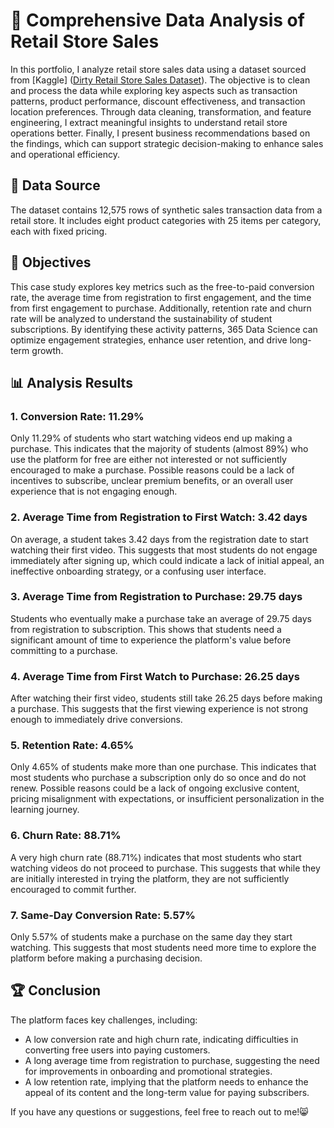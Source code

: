 # 🛒 Comprehensive Data Analysis of Retail Store Sales
In this portfolio, I analyze retail store sales data using a dataset sourced from [Kaggle] ([Dirty Retail Store Sales Dataset](https://www.kaggle.com/datasets/ahmedmohamed2003/retail-store-sales-dirty-for-data-cleaning/data)). The objective is to clean and process the data while exploring key aspects such as transaction patterns, product performance, discount effectiveness, and transaction location preferences. Through data cleaning, transformation, and feature engineering, I extract meaningful insights to understand retail store operations better. Finally, I present business recommendations based on the findings, which can support strategic decision-making to enhance sales and operational efficiency.

## 📂 Data Source
The dataset contains 12,575 rows of synthetic sales transaction data from a retail store. It includes eight product categories with 25 items per category, each with fixed pricing.
  
## 🎯 Objectives
This case study explores key metrics such as the free-to-paid conversion rate, the average time from registration to first engagement, and the time from first engagement to purchase. Additionally, retention rate and churn rate will be analyzed to understand the sustainability of student subscriptions. By identifying these activity patterns, 365 Data Science can optimize engagement strategies, enhance user retention, and drive long-term growth.

## 📊 Analysis Results
### 1. Conversion Rate: 11.29%
Only 11.29% of students who start watching videos end up making a purchase. This indicates that the majority of students (almost 89%) who use the platform for free are either not interested or not sufficiently encouraged to make a purchase. Possible reasons could be a lack of incentives to subscribe, unclear premium benefits, or an overall user experience that is not engaging enough.

### 2. Average Time from Registration to First Watch: 3.42 days
On average, a student takes 3.42 days from the registration date to start watching their first video. This suggests that most students do not engage immediately after signing up, which could indicate a lack of initial appeal, an ineffective onboarding strategy, or a confusing user interface.

### 3. Average Time from Registration to Purchase: 29.75 days
Students who eventually make a purchase take an average of 29.75 days from registration to subscription. This shows that students need a significant amount of time to experience the platform's value before committing to a purchase.

### 4. Average Time from First Watch to Purchase: 26.25 days
After watching their first video, students still take 26.25 days before making a purchase. This suggests that the first viewing experience is not strong enough to immediately drive conversions.

### 5. Retention Rate: 4.65%
Only 4.65% of students make more than one purchase. This indicates that most students who purchase a subscription only do so once and do not renew. Possible reasons could be a lack of ongoing exclusive content, pricing misalignment with expectations, or insufficient personalization in the learning journey.

### 6. Churn Rate: 88.71%
A very high churn rate (88.71%) indicates that most students who start watching videos do not proceed to purchase. This suggests that while they are initially interested in trying the platform, they are not sufficiently encouraged to commit further.

### 7. Same-Day Conversion Rate: 5.57%
Only 5.57% of students make a purchase on the same day they start watching. This suggests that most students need more time to explore the platform before making a purchasing decision.

## 🏆 Conclusion
The platform faces key challenges, including:
- A low conversion rate and high churn rate, indicating difficulties in converting free users into paying customers.
- A long average time from registration to purchase, suggesting the need for improvements in onboarding and promotional strategies.
- A low retention rate, implying that the platform needs to enhance the appeal of its content and the long-term value for paying subscribers.

If you have any questions or suggestions, feel free to reach out to me!😸
